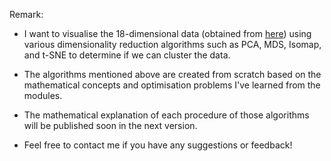 Remark:

* I want to visualise the 18-dimensional data (obtained from [here](https://github.com/TK-KXS/deep-learning-based-golf-swing-sequencing-analysis)) using various dimensionality reduction algorithms such as PCA, MDS, Isomap, and t-SNE to determine if we can cluster the data.

* The algorithms mentioned above are created from scratch based on the mathematical concepts and optimisation problems I've learned from the modules.

* The mathematical explanation of each procedure of those algorithms will be published soon in the next version.

* Feel free to contact me if you have any suggestions or feedback!
